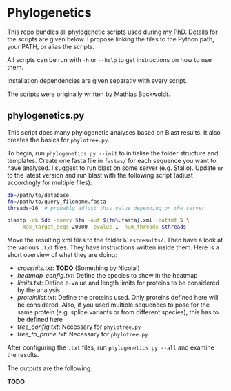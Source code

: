 Phylogenetics
=============

This repo bundles all phylogenetic scripts used during my PhD. Details for the scripts are given below. I propose linking the files to the Python path, your PATH, or alias the scripts.

All scripts can be run with `-h` or `--help` to get instructions on how to use them.

Installation dependencies are given separatly with every script.

The scripts were originally written by Mathias Bockwoldt.


phylogenetics.py
----------------

This script does many phylogenetic analyses based on Blast results. It also creates the basics for `phylotree.py`.

To begin, run `phylogenetics.py --init` to initialise the folder structure and templates. Create one fasta file in `fastas/` for each sequence you want to have analysed. I suggest to run blast on some server (e.g. Stallo). Update `nr` to the latest version and run blast with the following script (adjust accordingly for multiple files):

```bash
db=/path/to/database
fn=/path/to/query_filename.fasta
threads=16	# probably adjust this value depending on the server

blastp -db $db -query $fn -out ${fn%.fasta}.xml -outfmt 5 \
    -max_target_seqs 20000 -evalue 1 -num_threads $threads
```

Move the resulting xml files to the folder `blastresults/`. Then have a look at the various `.txt` files. They have instructions written inside them. Here is a short overview of what they are doing:

- *crosshits.txt*: **TODO** (Something by Nicolai)
- *heatmap_config.txt*: Define the species to show in the heatmap
- *limits.txt*: Define e-value and length limits for proteins to be considered by the analysis
- *proteinlist.txt*: Define the proteins used. Only proteins defined here will be considered. Also, if you used multiple sequences to pose for the same protein (e.g. splice variants or from different species), this has to be defined here
- *tree_config.txt*: Necessary for `phylotree.py`
- *tree_to_prune.txt*: Necessary for `phylotree.py`

After configuring the `.txt` files, run `phylogenetics.py --all` and examine the results.

The outputs are the following.

**TODO**
